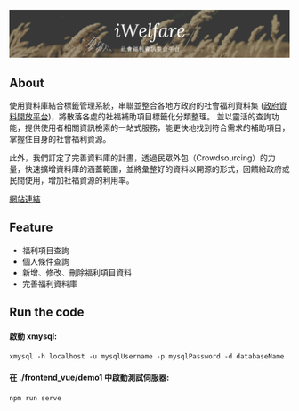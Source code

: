![](https://github.com/james5418/iWelfare/blob/main/frontend_vue/demo1/public/logo.png)

## About

使用資料庫結合標籤管理系統，串聯並整合各地方政府的社會福利資料集 ([政府資料開放平台](https://data.gov.tw/))，將散落各處的社福補助項目標籤化分類整理。
並以靈活的查詢功能，提供使用者相關資訊檢索的一站式服務，能更快地找到符合需求的補助項目，掌握住自身的社會福利資源。  

此外，我們訂定了完善資料庫的計畫，透過民眾外包（Crowdsourcing）的力量，快速擴增資料庫的涵蓋範圍，並將彙整好的資料以開源的形式，回饋給政府或民間使用，增加社福資源的利用率。

[網站連結](https://www.lrnctu.tw/)



## Feature
* 福利項目查詢
* 個人條件查詢
* 新增、修改、刪除福利項目資料
* 完善福利資料庫


## Run the code
#### 啟動 xmysql:
```
xmysql -h localhost -u mysqlUsername -p mysqlPassword -d databaseName
```

#### 在 ./frontend_vue/demo1 中啟動測試伺服器:
```
npm run serve
```
